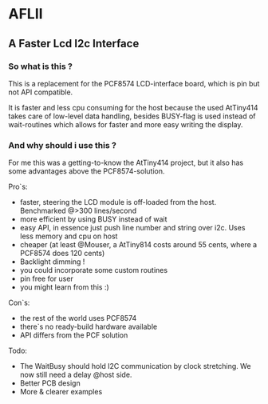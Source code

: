# AFLII

## A Faster Lcd I2c Interface

### **So what is this ?**

This is a replacement for the PCF8574 LCD-interface board, which is pin but not API compatible.

It is faster and less cpu consuming for the host because the used AtTiny414 takes care of low-level data handling, besides BUSY-flag is used instead of wait-routines which allows for faster and more easy writing the display.

### **And why should i use this ?**

For me this was a getting-to-know the AtTiny414 project, but it also has some advantages above the PCF8574-solution.

Pro\`s:

*   faster, steering the LCD module is off-loaded from the host. Benchmarked @>300 lines/second
*   more efficient by using BUSY instead of wait
*   easy API, in essence just push line number and string over i2c. Uses less memory and cpu on host
*   cheaper (at least @Mouser, a AtTiny814 costs around 55 cents, where a PCF8574 does 120 cents)
*   Backlight dimming !   
*   you could incorporate some custom routines
*   pin free for user
*   you might learn from this :)

Con\`s:

*   the rest of the world uses PCF8574
*   there\`s no ready-build hardware available
*   API differs from the PCF solution

Todo:

*   The WaitBusy should hold I2C communication by clock stretching. We now still need a delay @host side.
*   Better PCB design
*   More & clearer examples